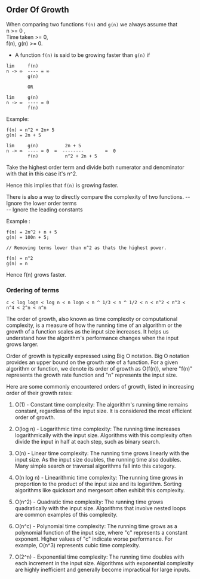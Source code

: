 ## Order Of Growth

When comparing two functions `f(n)` and `g(n)` we always assume that   
 n >= 0 ,  
 Time taken >= 0,    
 f(n), g(n) >= 0.

- A function `f(n)` is said to be growing faster than `g(n)` if 
```
lim     f(n)
n -> ∞  ---- = ∞
        g(n)

        OR

lim     g(n)
n -> ∞  ---- = 0
        f(n)        
```

Example: 
```
f(n) = n^2 + 2n+ 5
g(n) = 2n + 5

lim     g(n)          2n + 5               
n -> ∞  ---- = 0  =  --------        =  0 
        f(n)          n^2 + 2n + 5
```
Take the highest order term and divide both numerator and denominator with that in this case it's n^2. 

Hence this implies that `f(n)` is growing faster. 

There is also a way to directly compare the complexity of two functions. 
       -- Ignore the lower order terms  
       -- Ignore the leading constants

Example : 
```
f(n) = 2n^2 + n + 5 
g(n) = 100n + 5;

// Removing terms lower than n^2 as thats the highest power. 

f(n) = n^2
g(n) = n
```
Hence f(n) grows faster. 

### Ordering of terms
```
c < log logn < log n < n logn < n ^ 1/3 < n ^ 1/2 < n < n^2 < n^3 < n^4 < 2^n < n^n 
```

The order of growth, also known as time complexity or computational complexity, is a measure of how the running time of an algorithm or the growth of a function scales as the input size increases. It helps us understand how the algorithm's performance changes when the input grows larger.

Order of growth is typically expressed using Big O notation. Big O notation provides an upper bound on the growth rate of a function. For a given algorithm or function, we denote its order of growth as O(f(n)), where "f(n)" represents the growth rate function and "n" represents the input size.

Here are some commonly encountered orders of growth, listed in increasing order of their growth rates:

1. O(1) - Constant time complexity: The algorithm's running time remains constant, regardless of the input size. It is considered the most efficient order of growth.

2. O(log n) - Logarithmic time complexity: The running time increases logarithmically with the input size. Algorithms with this complexity often divide the input in half at each step, such as binary search.

3. O(n) - Linear time complexity: The running time grows linearly with the input size. As the input size doubles, the running time also doubles. Many simple search or traversal algorithms fall into this category.

4. O(n log n) - Linearithmic time complexity: The running time grows in proportion to the product of the input size and its logarithm. Sorting algorithms like quicksort and mergesort often exhibit this complexity.

5. O(n^2) - Quadratic time complexity: The running time grows quadratically with the input size. Algorithms that involve nested loops are common examples of this complexity.

6. O(n^c) - Polynomial time complexity: The running time grows as a polynomial function of the input size, where "c" represents a constant exponent. Higher values of "c" indicate worse performance. For example, O(n^3) represents cubic time complexity.

7. O(2^n) - Exponential time complexity: The running time doubles with each increment in the input size. Algorithms with exponential complexity are highly inefficient and generally become impractical for large inputs.

